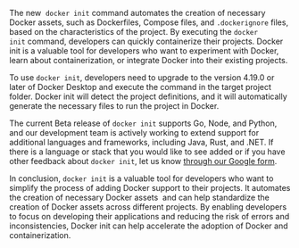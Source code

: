 The new  `docker init` command automates the creation of necessary Docker assets, such as Dockerfiles, Compose files, and `.dockerignore` files, based on the characteristics of the project. By executing the `docker init` command, developers can quickly containerize their projects. Docker init is a valuable tool for developers who want to experiment with Docker, learn about containerization, or integrate Docker into their existing projects.

To use `docker init`, developers need to upgrade to the version 4.19.0 or later of Docker Desktop and execute the command in the target project folder. Docker init will detect the project definitions, and it will automatically generate the necessary files to run the project in Docker. 

The current Beta release of `docker init` supports Go, Node, and Python, and our development team is actively working to extend support for additional languages and frameworks, including Java, Rust, and .NET. If there is a language or stack that you would like to see added or if you have other feedback about `docker init`, let us know [through our Google form](https://docs.google.com/forms/d/e/1FAIpQLSd3QBffQRLOihKD2G4rjsq0gQSG4oLT74Is062BQsnhxlPvEA/viewform).

In conclusion, `docker init` is a valuable tool for developers who want to simplify the process of adding Docker support to their projects. It automates the creation of necessary Docker assets  and can help standardize the creation of Docker assets across different projects. By enabling developers to focus on developing their applications and reducing the risk of errors and inconsistencies, Docker init can help accelerate the adoption of Docker and containerization.